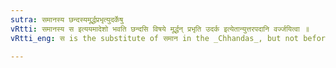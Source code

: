 ```yaml
---
sutra: समानस्य छन्दस्यमूर्द्धप्रभृत्युदर्केषु
vRtti: समानस्य स इत्ययमादेशो भवति छन्दसि विषये मूर्द्धन् प्रभृति उदर्क इत्येतान्युत्तरपदानि वर्ज्जयित्वा ॥
vRtti_eng: स is the substitute of समान in the _Chhandas_, but not before मूर्धन्, प्रभृति and उदर्क ॥

---
```

